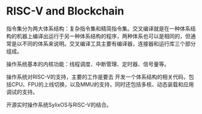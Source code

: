 # RISC-V and Blockchain

指令集分为两大体系结构：复杂指令集和精简指令集。交叉编译就是在一种体系结构的机器上编译出运行于另一种体系结构的程序，两种体系也可以是相同的，但通常是以不同的体系来说明。交叉编译工具主要有编译器，连接器和运行库三个部分组成。

操作系统基本的内核功能：线程调度、中断管理、定时器、信号量等。

操作系统对RISC-V的支持，主要的工作是要去 开发一个体系结构的相关代码，包括CPU、FPU的上线切换，以及MMU的支持，同时还包括多核、动态装载和应用调试的支持。

开源实时操作系统SylixOS与RISC-V的结合。


